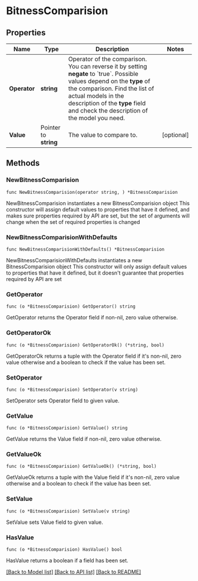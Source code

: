# BitnessComparision

## Properties

Name | Type | Description | Notes
------------ | ------------- | ------------- | -------------
**Operator** | **string** | Operator of the comparison. You can reverse it by setting **negate** to &#x60;true&#x60;.   Possible values depend on the **type** of the comparison. Find the list of actual models in the description of the **type** field and check the description of the model you need. | 
**Value** | Pointer to **string** | The value to compare to. | [optional] 

## Methods

### NewBitnessComparision

`func NewBitnessComparision(operator string, ) *BitnessComparision`

NewBitnessComparision instantiates a new BitnessComparision object
This constructor will assign default values to properties that have it defined,
and makes sure properties required by API are set, but the set of arguments
will change when the set of required properties is changed

### NewBitnessComparisionWithDefaults

`func NewBitnessComparisionWithDefaults() *BitnessComparision`

NewBitnessComparisionWithDefaults instantiates a new BitnessComparision object
This constructor will only assign default values to properties that have it defined,
but it doesn't guarantee that properties required by API are set

### GetOperator

`func (o *BitnessComparision) GetOperator() string`

GetOperator returns the Operator field if non-nil, zero value otherwise.

### GetOperatorOk

`func (o *BitnessComparision) GetOperatorOk() (*string, bool)`

GetOperatorOk returns a tuple with the Operator field if it's non-nil, zero value otherwise
and a boolean to check if the value has been set.

### SetOperator

`func (o *BitnessComparision) SetOperator(v string)`

SetOperator sets Operator field to given value.


### GetValue

`func (o *BitnessComparision) GetValue() string`

GetValue returns the Value field if non-nil, zero value otherwise.

### GetValueOk

`func (o *BitnessComparision) GetValueOk() (*string, bool)`

GetValueOk returns a tuple with the Value field if it's non-nil, zero value otherwise
and a boolean to check if the value has been set.

### SetValue

`func (o *BitnessComparision) SetValue(v string)`

SetValue sets Value field to given value.

### HasValue

`func (o *BitnessComparision) HasValue() bool`

HasValue returns a boolean if a field has been set.


[[Back to Model list]](../README.md#documentation-for-models) [[Back to API list]](../README.md#documentation-for-api-endpoints) [[Back to README]](../README.md)



